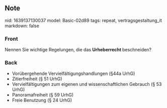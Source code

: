 ## Note
nid: 1639137130037
model: Basic-02d89
tags: repeat, vertragsgestaltung_it
markdown: false

### Front
Nennen Sie wichtige Regelungen, die das <b>Urheberrecht </b>beschneiden?

### Back
<ul><li>Vorübergehende Vervielfältigungshandlungen (§44a UrhG)</li><li>Zitierfreiheit (§ 51 UrhG)</li><li>Vervielfältigungen zum eigenen und wissenschaftlichen Gebrauch (§ 53 UrhG)</li><li>Panoramafreiheit (§ 59 UrhG)</li><li>Freie Benutzung (§ 24 UrhG)</li></ul>
